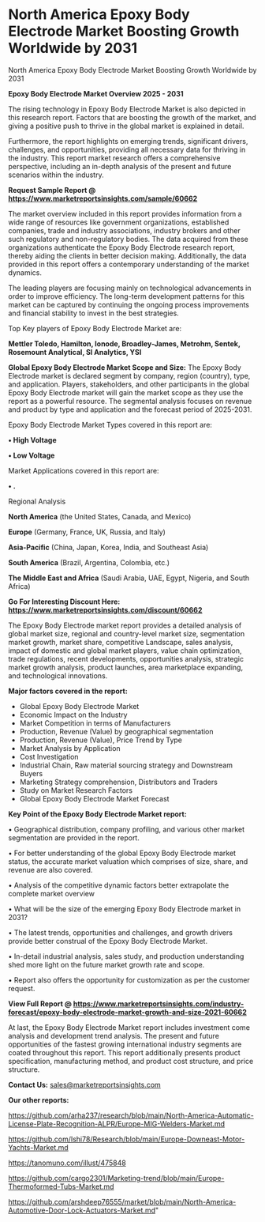 # North America Epoxy Body Electrode Market Boosting Growth Worldwide by 2031
North America Epoxy Body Electrode Market Boosting Growth Worldwide by 2031

<Strong> Epoxy Body Electrode Market Overview 2025 - 2031</strong>

The rising technology in Epoxy Body Electrode Market is also depicted in this research report. Factors that are boosting the growth of the market, and giving a positive push to thrive in the global market is explained in detail.

Furthermore, the report highlights on emerging trends, significant drivers, challenges, and opportunities, providing all necessary data for thriving in the industry. This report market research offers a comprehensive perspective, including an in-depth analysis of the present and future scenarios within the industry.

<strong>Request Sample Report @ <a href=https://www.marketreportsinsights.com/sample/60662>https://www.marketreportsinsights.com/sample/60662</a></strong>

The market overview included in this report provides information from a wide range of resources like government organizations, established companies, trade and industry associations, industry brokers and other such regulatory and non-regulatory bodies. The data acquired from these organizations authenticate the Epoxy Body Electrode research report, thereby aiding the clients in better decision making. Additionally, the data provided in this report offers a contemporary understanding of the market dynamics.

The leading players are focusing mainly on technological advancements in order to improve efficiency. The long-term development patterns for this market can be captured by continuing the ongoing process improvements and financial stability to invest in the best strategies.

Top Key players of Epoxy Body Electrode Market are:

<strong>Mettler Toledo, Hamilton, Ionode, Broadley-James, Metrohm, Sentek, Rosemount Analytical, SI Analytics, YSI</strong>

<strong><b>Global Epoxy Body Electrode Market Scope and Size:</b></strong>
The Epoxy Body Electrode market is declared segment by company, region (country), type, and application. Players, stakeholders, and other participants in the global Epoxy Body Electrode market will gain the market scope as they use the report as a powerful resource. The segmental analysis focuses on revenue and product by type and application and the forecast period of 2025-2031.

Epoxy Body Electrode Market Types covered in this report are:

<strong>• High Voltage

• Low Voltage</strong>

Market Applications covered in this report are:

<strong>• .</strong> 

Regional Analysis

<strong>North America</strong> (the United States, Canada, and Mexico)

<strong>Europe</strong> (Germany, France, UK, Russia, and Italy)

<strong>Asia-Pacific</strong> (China, Japan, Korea, India, and Southeast Asia)

<strong>South America</strong> (Brazil, Argentina, Colombia, etc.)

<strong>The Middle East and Africa</strong> (Saudi Arabia, UAE, Egypt, Nigeria, and South Africa)

<strong>Go For Interesting Discount Here: <a href=https://www.marketreportsinsights.com/discount/60662>https://www.marketreportsinsights.com/discount/60662</a></strong>

The Epoxy Body Electrode market report provides a detailed analysis of global market size, regional and country-level market size, segmentation market growth, market share, competitive Landscape, sales analysis, impact of domestic and global market players, value chain optimization, trade regulations, recent developments, opportunities analysis, strategic market growth analysis, product launches, area marketplace expanding, and technological innovations.

<strong><b>Major factors covered in the report:</b></strong>
<ul>
  <li>Global Epoxy Body Electrode Market </li>
  <li>Economic Impact on the Industry</li>
  <li>Market Competition in terms of Manufacturers</li>
  <li>Production, Revenue (Value) by geographical segmentation</li>
  <li>Production, Revenue (Value), Price Trend by Type</li>
  <li>Market Analysis by Application</li>
  <li>Cost Investigation</li>
  <li>Industrial Chain, Raw material sourcing strategy and Downstream Buyers</li>
  <li>Marketing Strategy comprehension, Distributors and Traders</li>
  <li>Study on Market Research Factors</li>
  <li>Global Epoxy Body Electrode Market Forecast</li>
</ul>

<strong><b>Key Point of the Epoxy Body Electrode Market report:</b></strong>

• Geographical distribution, company profiling, and various other market segmentation are provided in the report.

• For better understanding of the global Epoxy Body Electrode market status, the accurate market valuation which comprises of size, share, and revenue are also covered.

• Analysis of the competitive dynamic factors better extrapolate the complete market overview

• What will be the size of the emerging Epoxy Body Electrode market in 2031?

• The latest trends, opportunities and challenges, and growth drivers provide better construal of the Epoxy Body Electrode Market.

• In-detail industrial analysis, sales study, and production understanding shed more light on the future market growth rate and scope.

• Report also offers the opportunity for customization as per the customer request.

<strong><b>View Full Report @ <a href=https://www.marketreportsinsights.com/industry-forecast/epoxy-body-electrode-market-growth-and-size-2021-60662>https://www.marketreportsinsights.com/industry-forecast/epoxy-body-electrode-market-growth-and-size-2021-60662</a></b></strong>


At last, the Epoxy Body Electrode Market report includes investment come analysis and development trend analysis. The present and future opportunities of the fastest growing international industry segments are coated throughout this report. This report additionally presents product specification, manufacturing method, and product cost structure, and price structure.

<strong>Contact Us:</strong>
sales@marketreportsinsights.com

<strong>Our other reports:</strong>

<a href=https://github.com/arha237/research/blob/main/North-America-Automatic-License-Plate-Recognition-ALPR/Europe-MIG-Welders-Market.md>https://github.com/arha237/research/blob/main/North-America-Automatic-License-Plate-Recognition-ALPR/Europe-MIG-Welders-Market.md</a>

<a href=https://github.com/Ishi78/Research/blob/main/Europe-Downeast-Motor-Yachts-Market.md>https://github.com/Ishi78/Research/blob/main/Europe-Downeast-Motor-Yachts-Market.md</a>

<a href=https://tanomuno.com/illust/475848>https://tanomuno.com/illust/475848</a>

<a href=https://github.com/cargo2301/Marketing-trend/blob/main/Europe-Thermoformed-Tubs-Market.md>https://github.com/cargo2301/Marketing-trend/blob/main/Europe-Thermoformed-Tubs-Market.md</a>

<a href=https://github.com/arshdeep76555/market/blob/main/North-America-Automotive-Door-Lock-Actuators-Market.md>https://github.com/arshdeep76555/market/blob/main/North-America-Automotive-Door-Lock-Actuators-Market.md</a>"
